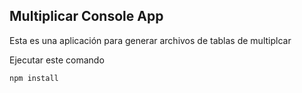 

## Multiplicar Console App

Esta es una aplicación para generar archivos de tablas de multiplcar

Ejecutar este comando

```
npm install
```